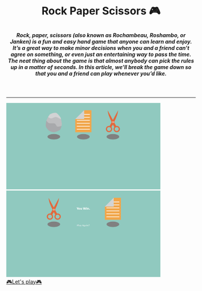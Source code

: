 # <p align="center">Rock Paper Scissors 🎮</p>

##### <p align="center">Rock, paper, scissors (also known as Rochambeau, Roshambo, or Janken) is a fun and easy hand game that anyone can learn and enjoy. It’s a great way to make minor decisions when you and a friend can’t agree on something, or even just an entertaining way to pass the time. The neat thing about the game is that almost anybody can pick the rules up in a matter of seconds. In this article, we’ll break the game down so that you and a friend can play whenever you’d like.</p>
<br/>
<hr/>
<section display="flex">
<img src="image/img1.png" height="230px" />
<img src="image/img2.png" height="230px"/>
</section>
<a align="center" href="https://negar-karimnejad.github.io/rock-paper-scissors/" target="_blank">🎮Let's play🎮</a>
